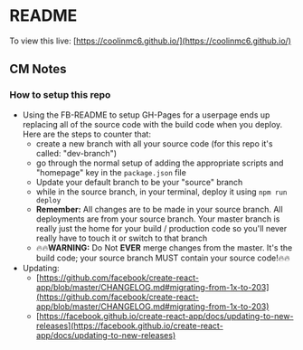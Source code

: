 # README

To view this live: [https://coolinmc6.github.io/](https://coolinmc6.github.io/)

## CM Notes

### How to setup this repo

- Using the FB-README to setup GH-Pages for a userpage ends up replacing all of the source code with the build code when you deploy. Here are the steps to counter that:
	+ create a new branch with all your source code (for this repo it's called: "dev-branch")
	+ go through the normal setup of adding the appropriate scripts and "homepage" key in the `package.json` file
	+ Update your default branch to be your "source" branch
	+ while in the source branch, in your terminal, deploy it using `npm run deploy`
	+ **Remember:** All changes are to be made in your source branch. All deployments are from your source branch. Your master branch is really just the home for your build / production code so you'll never really have to touch it or switch to that branch
	+ :fire::fire:**WARNING:** Do Not **EVER** merge changes from the master. It's the build code; your source branch MUST contain your source code!:fire::fire:
- Updating:
	+ [https://github.com/facebook/create-react-app/blob/master/CHANGELOG.md#migrating-from-1x-to-203](https://github.com/facebook/create-react-app/blob/master/CHANGELOG.md#migrating-from-1x-to-203)
	+ [https://facebook.github.io/create-react-app/docs/updating-to-new-releases](https://facebook.github.io/create-react-app/docs/updating-to-new-releases)